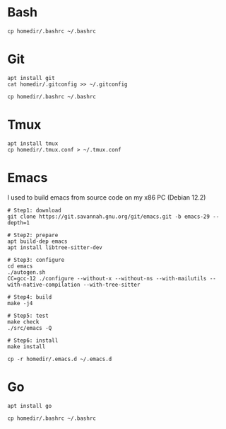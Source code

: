 # Bash
```shell
cp homedir/.bashrc ~/.bashrc
```

# Git
```shell
apt install git
cat homedir/.gitconfig >> ~/.gitconfig
```
```shell
cp homedir/.bashrc ~/.bashrc
```

# Tmux
```shell
apt install tmux
cp homedir/.tmux.conf > ~/.tmux.conf
```

# Emacs
I used to build emacs from source code on my x86 PC (Debian 12.2)

```shell
# Step1: download
git clone https://git.savannah.gnu.org/git/emacs.git -b emacs-29 --depth=1

# Step2: prepare
apt build-dep emacs
apt install libtree-sitter-dev

# Step3: configure
cd emacs
./autogen.sh
CC=gcc-12 ./configure --without-x --without-ns --with-mailutils --with-native-compilation --with-tree-sitter

# Step4: build
make -j4

# Step5: test
make check
./src/emacs -Q

# Step6: install
make install
```
```shell
cp -r homedir/.emacs.d ~/.emacs.d
```

# Go
```shell
apt install go
```
```shell
cp homedir/.bashrc ~/.bashrc
```
